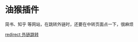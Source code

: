 # 油猴插件

简书、知乎 等网站，在跳转外链时，还要在中转页面点一下，很麻烦

[redirect 外链跳转](https://greasyfork.org/zh-CN/scripts/416338-redirect-%E5%A4%96%E9%93%BE%E8%B7%B3%E8%BD%AC)
